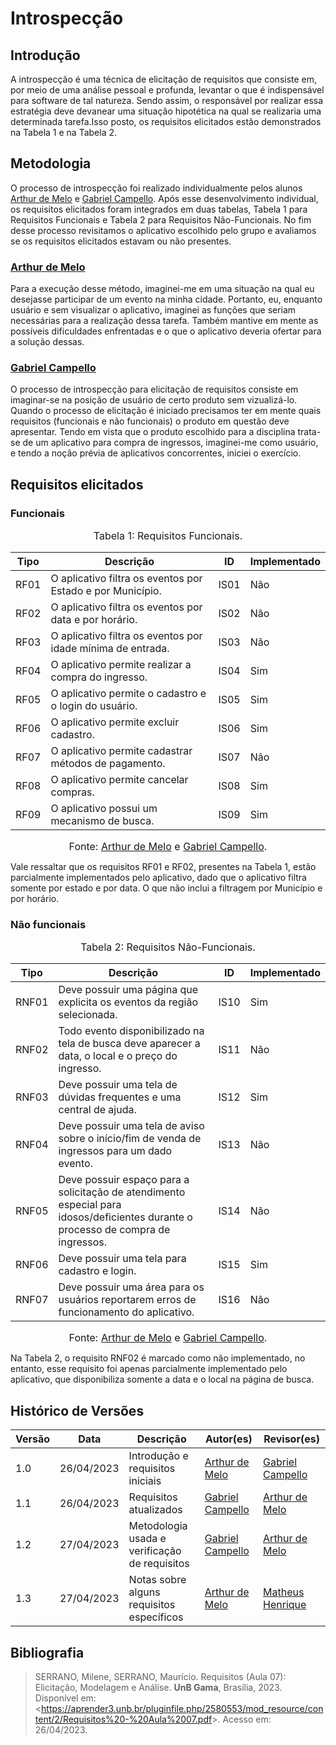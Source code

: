 # Introspecção

## Introdução

A introspecção é uma técnica de elicitação de requisitos que consiste em, por meio de uma análise pessoal e profunda, levantar o que é indispensável para software de tal natureza. Sendo assim, o responsável por realizar essa estratégia deve devanear uma situação hipotética na qual se realizaria uma determinada tarefa.Isso posto, os requisitos elicitados estão demonstrados na Tabela 1 e na Tabela 2.

## Metodologia

O processo de introspecção foi realizado individualmente pelos alunos [Arthur de Melo](https://github.com/arthurmlv) e [Gabriel Campello](https://github.com/G16C). Após esse desenvolvimento individual, os requisitos elicitados foram integrados em duas tabelas, Tabela 1 para Requisitos Funcionais e Tabela 2 para Requisitos Não-Funcionais.  No fim desse processo revisitamos o aplicativo escolhido pelo grupo e avaliamos se os requisitos elicitados estavam ou não presentes.

### [Arthur de Melo](https://github.com/arthurmlv)

Para a execução desse método, imaginei-me em uma situação na qual eu desejasse participar de um evento na minha cidade. Portanto, eu, enquanto usuário e sem visualizar o aplicativo, imaginei as funções que seriam necessárias para a realização dessa tarefa. Também mantive em mente as possíveis dificuldades enfrentadas e o que o aplicativo deveria ofertar para a solução dessas.

### [Gabriel Campello](https://github.com/G16C)

O processo de introspecção para elicitação de requisitos consiste em imaginar-se na posição de usuário de certo produto sem vizualizá-lo. Quando o processo de elicitação é iniciado precisamos ter em mente quais requisitos (funcionais e não funcionais) o produto em questão deve apresentar. Tendo em vista que o produto escolhido para a disciplina trata-se de um aplicativo para compra de ingressos, imaginei-me como usuário, e tendo a noção prévia de aplicativos concorrentes,
iniciei o exercício. 

## Requisitos elicitados

### Funcionais


<font size="3"><p style="text-align: center">Tabela 1: Requisitos Funcionais.</p></font>

<center>

| Tipo |             Descrição            |   ID   | Implementado |
|------|----------------------------------|--------| -----------|
| RF01 | O aplicativo filtra os eventos por Estado e por Município. | IS01 | Não |
| RF02 | O aplicativo filtra os eventos por data e por horário.  | IS02 | Não |
| RF03 | O aplicativo filtra os eventos por idade mínima de entrada.  | IS03 | Não |
| RF04 | O aplicativo permite realizar a compra do ingresso.  | IS04 | Sim |
| RF05 | O aplicativo permite o cadastro e o login do usuário.  | IS05 | Sim |
| RF06 | O aplicativo permite excluir cadastro.  | IS06 | Sim |
| RF07 | O aplicativo permite cadastrar métodos de pagamento.  | IS07 | Não |
| RF08 | O aplicativo permite cancelar compras.  | IS08 | Sim |
| RF09 | O aplicativo possui um mecanismo de busca.  | IS09 | Sim |

</center>

<font size="3"><p style="text-align: center">Fonte: [Arthur de Melo](https://github.com/arthurmlv) e [Gabriel Campello](https://github.com/G16C).</p></font>

Vale ressaltar que os requisitos RF01 e RF02, presentes na Tabela 1, estão parcialmente implementados pelo aplicativo, dado que o aplicativo filtra somente por estado e por data. O que não inclui a filtragem por Município e por horário.

### Não funcionais

<font size="3"><p style="text-align: center">Tabela 2: Requisitos Não-Funcionais.</p></font>

<center>

| Tipo |             Descrição            |   ID   | Implementado |
|------|----------------------------------|--------| ----- |
| RNF01 |  Deve possuir uma página que explicita os eventos da região selecionada.  | IS10 | Sim |
| RNF02 |  Todo evento disponibilizado na tela de busca deve aparecer a data, o local e o preço do ingresso.   | IS11 | Não |
| RNF03 |  Deve possuir uma tela de dúvidas frequentes e uma central de ajuda.  | IS12 | Sim |
| RNF04 |  Deve possuir uma tela de aviso sobre o início/fim de venda de ingressos para um dado evento.  | IS13 | Não |
| RNF05 |  Deve possuir espaço para a solicitação de atendimento especial para idosos/deficientes durante o processo de compra de ingressos.  | IS14 | Não |
| RNF06 |  Deve possuir uma tela para cadastro e login.  | IS15 | Sim |
| RNF07 |  Deve possuir uma área para os usuários reportarem erros de funcionamento do aplicativo.  | IS16 | Não |

</center>

<font size="3"><p style="text-align: center">Fonte: [Arthur de Melo](https://github.com/arthurmlv) e [Gabriel Campello](https://github.com/G16C).</p></font>

Na Tabela 2, o requisito RNF02 é marcado como não implementado, no entanto, esse requisito foi apenas parcialmente implementado pelo aplicativo, que disponibiliza somente a data e o local na página de busca.

## Histórico de Versões

Versão  | Data | Descrição | Autor(es) | Revisor(es)
---------- | -----  | ------ | ---------- | ----------
 1.0 | 26/04/2023 | Introdução e requisitos iniciais | [Arthur de Melo](https://github.com/arthurmlv) | [Gabriel Campello](https://github.com/G16C)
 1.1 | 26/04/2023 | Requisitos atualizados | [Gabriel Campello](https://github.com/G16C) | [Arthur de Melo](https://github.com/arthurmlv)
 1.2 | 27/04/2023 | Metodologia usada e verificação de requisitos | [Gabriel Campello](https://github.com/G16C) | [Arthur de Melo](https://github.com/arthurmlv)
 1.3 | 27/04/2023 | Notas sobre alguns requisitos específicos | [Arthur de Melo](https://github.com/arthurmlv) | [Matheus Henrique](https://github.com/mathonaut)


## Bibliografia

>SERRANO, Milene, SERRANO, Maurício. Requisitos (Aula 07): Elicitação, Modelagem e Análise. **UnB Gama**, Brasília, 2023. Disponível em: <<https://aprender3.unb.br/pluginfile.php/2580553/mod_resource/content/2/Requisitos%20-%20Aula%2007.pdf>>. Acesso em: 26/04/2023.
